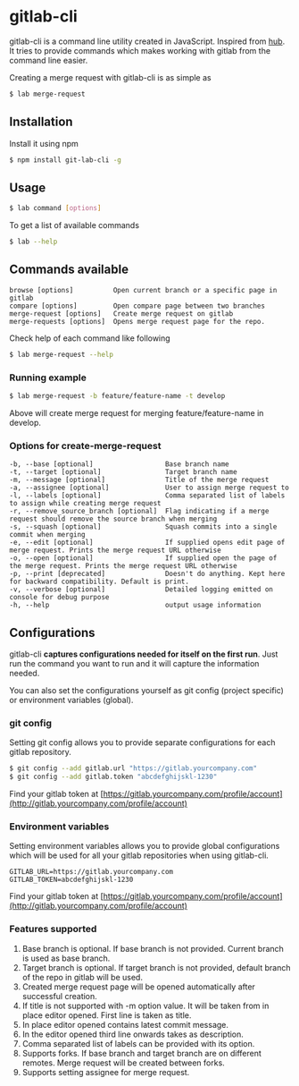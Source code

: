 gitlab-cli
==================

gitlab-cli is a command line utility created in JavaScript. Inspired from [hub](https://github.com/github/hub). It tries to provide commands which makes working with gitlab from the command line easier. 

Creating a merge request with gitlab-cli is as simple as

```sh
$ lab merge-request
```

## Installation

Install it using npm

```sh
$ npm install git-lab-cli -g
```

## Usage

```sh
$ lab command [options]
```

To get a list of available commands

```sh
$ lab --help
```

## Commands available

    browse [options]          Open current branch or a specific page in gitlab
    compare [options]         Open compare page between two branches
    merge-request [options]   Create merge request on gitlab
    merge-requests [options]  Opens merge request page for the repo.

Check help of each command like following 

```sh
$ lab merge-request --help
```

### Running example

```sh
$ lab merge-request -b feature/feature-name -t develop
```

Above will create merge request for merging feature/feature-name in develop.

### Options for create-merge-request

    -b, --base [optional]                  Base branch name
    -t, --target [optional]                Target branch name
    -m, --message [optional]               Title of the merge request
    -a, --assignee [optional]              User to assign merge request to
    -l, --labels [optional]                Comma separated list of labels to assign while creating merge request
    -r, --remove_source_branch [optional]  Flag indicating if a merge request should remove the source branch when merging
    -s, --squash [optional]                Squash commits into a single commit when merging
    -e, --edit [optional]                  If supplied opens edit page of merge request. Prints the merge request URL otherwise
    -o, --open [optional]                  If supplied open the page of the merge request. Prints the merge request URL otherwise
    -p, --print [deprecated]               Doesn't do anything. Kept here for backward compatibility. Default is print.
    -v, --verbose [optional]               Detailed logging emitted on console for debug purpose
    -h, --help                             output usage information

## Configurations

gitlab-cli **captures configurations needed for itself on the first run**. Just run the command you want to run and it will capture the information needed. 

You can also set the configurations yourself as git config (project specific) or environment variables (global).

### git config

Setting git config allows you to provide separate configurations for each gitlab repository. 

```sh
$ git config --add gitlab.url "https://gitlab.yourcompany.com"
$ git config --add gitlab.token "abcdefghijskl-1230"
```

Find your gitlab token at [https://gitlab.yourcompany.com/profile/account](http://gitlab.yourcompany.com/profile/account)

### Environment variables

Setting environment variables allows you to provide global configurations which will be used for all your gitlab repositories when using gitlab-cli. 

    GITLAB_URL=https://gitlab.yourcompany.com
    GITLAB_TOKEN=abcdefghijskl-1230

Find your gitlab token at [https://gitlab.yourcompany.com/profile/account](http://gitlab.yourcompany.com/profile/account)

### Features supported 

1. Base branch is optional. If base branch is not provided. Current branch is used as base branch.
2. Target branch is optional. If target branch is not provided, default branch of the repo in gitlab will be used. 
3. Created merge request page will be opened automatically after successful creation.
4. If title is not supported with -m option value. It will be taken from in place editor opened. First line is taken as title.
5. In place editor opened contains latest commit message.
6. In the editor opened third line onwards takes as description.
7. Comma separated list of labels can be provided with its option.
8. Supports forks. If base branch and target branch are on different remotes. Merge request will be created between forks.
9. Supports setting assignee for merge request. 
